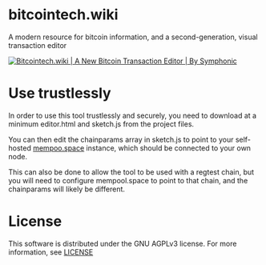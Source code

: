 # bitcointech.wiki

A modern resource for bitcoin information, and a second-generation, visual transaction editor

[![Bitcointech.wiki | A New Bitcoin Transaction Editor | By Symphonic](http://img.youtube.com/vi/YIXhf_eciA4/0.jpg)](http://www.youtube.com/watch?v=YIXhf_eciA4 "Bitcointech.wiki | A New Bitcoin Transaction Editor | By Symphonic")

# Use trustlessly

In order to use this tool trustlessly and securely, you need to download at a minimum editor.html and sketch.js from the project files.

You can then edit the chainparams array in sketch.js to point to your self-hosted [mempoo.space](https://github.com/mempool/mempool) instance, which should be connected to your own node.

This can also be done to allow the tool to be used with a regtest chain, but you will need to configure mempool.space to point to that chain, and the chainparams will likely be different.

# License

This software is distributed under the GNU AGPLv3 license. For more information, see [LICENSE](LICENSE)
